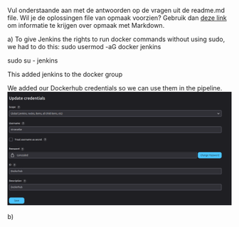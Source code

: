 Vul onderstaande aan met de antwoorden op de vragen uit de readme.md file. Wil je de oplossingen file van opmaak voorzien? Gebruik dan [deze link](https://github.com/adam-p/markdown-here/wiki/Markdown-Cheatsheet) om informatie te krijgen over
opmaak met Markdown.

a)
To give Jenkins the rights to run docker commands without using sudo, we had to do this:
sudo usermod -aG docker jenkins

sudo su - jenkins

This added jenkins to the docker group

We added our Dockerhub credentials so we can use them in the pipeline.
![alt text](image.png)

b)
